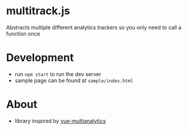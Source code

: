 # multitrack.js
Abstracts multiple different analytics trackers so you only need to call a function once

# Development
* run `npm start` to run the dev server
* sample page can be found at `sample/index.html`

# About
* library inspired by [vue-multianalytics](https://github.com/Glovo/vue-multianalytics)
